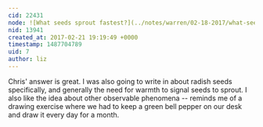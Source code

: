 ```yaml
---
cid: 22431
node: ![What seeds sprout fastest?](../notes/warren/02-18-2017/what-seeds-sprout-fastest)
nid: 13941
created_at: 2017-02-21 19:19:49 +0000
timestamp: 1487704789
uid: 7
author: liz
---
```


Chris' answer is great. I was also going to write in about radish seeds specifically, and generally the need for warmth to signal seeds to sprout. I also like the idea about other observable phenomena -- reminds me of a drawing exercise where we had to keep a green bell pepper on our desk and draw it every day for a month. 